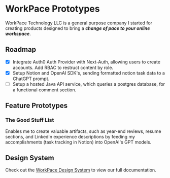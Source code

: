 # WorkPace Prototypes
WorkPace Technology LLC is a general purpose company I started for creating products designed to bring a **_change of pace to your online workspace_**.

## Roadmap
- [X] Integrate Auth0 Auth Provider with Next-Auth, allowing users to create accounts. Add RBAC to restruct content by role.
- [X] Setup Notion and OpenAI SDK's, sending formatted notion task data to a ChatGPT prompt.
- [ ] Setup a hosted Java API service, which queries a postgres database, for a functional comment section.

## Feature Prototypes
### The Good Stuff List
Enables me to create valuable artifacts, such as year-end reviews, resume sections, and LinkedIn experience descriptions by feeding my accomplishments (task tracking in Notion) into OpenAI's GPT models.

## Design System
Check out the [WorkPace Design System](https://workpace.dev) to view our full documentation.
